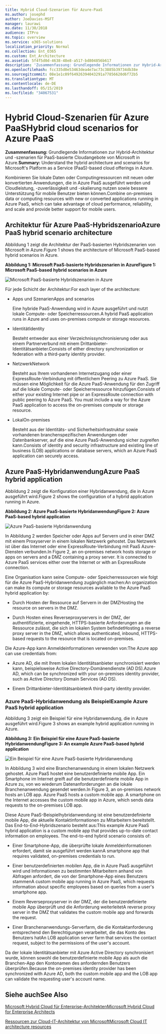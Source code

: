 ```yaml
---
title: Hybrid Cloud-Szenarien für Azure-PaaS
ms.author: josephd
author: JoeDavies-MSFT
manager: laurawi
ms.date: 11/30/2018
audience: ITPro
ms.topic: overview
ms.service: o365-solutions
localization_priority: Normal
ms.collection: Ent_O365
ms.custom: Ent_Architecture
ms.assetid: 5f4f5d0d-4638-48e8-a517-bd804856b617
description: 'Zusammenfassung: Grundlegende Informationen zur Hybrid-Architektur und -szenarien für PaaS-basierte Cloudangebote von Microsoft in Azure.'
ms.openlocfilehash: fcc335d0e53463dea4e7ac73c3885b39734db38e
ms.sourcegitcommit: 08e1e1c09f64926394043291a77856620d6f72b5
ms.translationtype: MT
ms.contentlocale: de-DE
ms.lasthandoff: 05/15/2019
ms.locfileid: "34067531"
---
```

# <a name="hybrid-cloud-scenarios-for-azure-paas"></a><span data-ttu-id="ca1b0-103">Hybrid Cloud-Szenarien für Azure PaaS</span><span class="sxs-lookup"><span data-stu-id="ca1b0-103">Hybrid cloud scenarios for Azure PaaS</span></span>

 <span data-ttu-id="ca1b0-104">**Zusammenfassung:** Grundlegende Informationen zur Hybrid-Architektur und -szenarien für PaaS-basierte Cloudangebote von Microsoft in Azure.</span><span class="sxs-lookup"><span data-stu-id="ca1b0-104">**Summary:** Understand the hybrid architecture and scenarios for Microsoft's Platform as a Service (PaaS)-based cloud offerings in Azure.</span></span>
  
<span data-ttu-id="ca1b0-105">Kombinieren Sie lokale Daten oder Computingressourcen mit neuen oder konvertierten Anwendungen, die in Azure PaaS ausgeführt werden und Cloudleistung, -zuverlässigkeit und -skalierung nutzen sowie bessere Unterstützung für mobile Benutzer bieten können.</span><span class="sxs-lookup"><span data-stu-id="ca1b0-105">Combine on-premises data or computing resources with new or converted applications running in Azure PaaS, which can take advantage of cloud performance, reliability, and scale and provide better support for mobile users.</span></span> 
  
## <a name="azure-paas-hybrid-scenario-architecture"></a><span data-ttu-id="ca1b0-106">Architektur für Azure PaaS-Hybridszenario</span><span class="sxs-lookup"><span data-stu-id="ca1b0-106">Azure PaaS hybrid scenario architecture</span></span>

<span data-ttu-id="ca1b0-107">Abbildung 1 zeigt die Architektur der PaaS-basierten Hybridszenarien von Microsoft in Azure.</span><span class="sxs-lookup"><span data-stu-id="ca1b0-107">Figure 1 shows the architecture of Microsoft PaaS-based hybrid scenarios in Azure.</span></span>
  
<span data-ttu-id="ca1b0-108">**Abbildung 1: Microsoft PaaS-basierte Hybridszenarien in Azure**</span><span class="sxs-lookup"><span data-stu-id="ca1b0-108">**Figure 1: Microsoft PaaS-based hybrid scenarios in Azure**</span></span>

![Microsoft PaaS-basierte Hybridszenarien in Azure](media/Hybrid-Poster/Hybrid-Cloud-Stack-PaaS.png)
  
<span data-ttu-id="ca1b0-110">Für jede Schicht der Architektur:</span><span class="sxs-lookup"><span data-stu-id="ca1b0-110">For each layer of the architecture:</span></span>
  
- <span data-ttu-id="ca1b0-111">Apps und Szenarien</span><span class="sxs-lookup"><span data-stu-id="ca1b0-111">Apps and scenarios</span></span>
    
    <span data-ttu-id="ca1b0-112">Eine hybride PaaS-Anwendung wird in Azure ausgeführt und nutzt lokale Compute- oder Speicherressourcen.</span><span class="sxs-lookup"><span data-stu-id="ca1b0-112">A hybrid PaaS application runs in Azure and uses on-premises compute or storage resources.</span></span>
    
- <span data-ttu-id="ca1b0-113">Identität</span><span class="sxs-lookup"><span data-stu-id="ca1b0-113">Identity</span></span>
    
    <span data-ttu-id="ca1b0-114">Besteht entweder aus einer Verzeichnissynchronisierung oder aus einem Partnerverbund mit einem Drittanbieter-Identitätsanbieter.</span><span class="sxs-lookup"><span data-stu-id="ca1b0-114">Consists of either directory synchronization or federation with a third-party identity provider.</span></span>
    
- <span data-ttu-id="ca1b0-115">Netzwerk</span><span class="sxs-lookup"><span data-stu-id="ca1b0-115">Network</span></span>
    
    <span data-ttu-id="ca1b0-p101">Besteht aus Ihrem vorhandenen Internetzugang oder einer ExpressRoute-Verbindung mit öffentlichem Peering zu Azure PaaS. Sie müssen eine Möglichkeit für die Azure PaaS-Anwendung für den Zugriff auf die lokale Compute- oder Speicherressource hinzufügen.</span><span class="sxs-lookup"><span data-stu-id="ca1b0-p101">Consists of either your existing Internet pipe or an ExpressRoute connection with public peering to Azure PaaS. You must include a way for the Azure PaaS application to access the on-premises compute or storage resource.</span></span>
    
- <span data-ttu-id="ca1b0-118">Lokal</span><span class="sxs-lookup"><span data-stu-id="ca1b0-118">On-premises</span></span>
    
    <span data-ttu-id="ca1b0-119">Besteht aus der Identitäts- und Sicherheitsinfrastruktur sowie vorhandenen branchenspezifischen Anwendungen oder Datenbankserver, auf die eine Azure PaaS-Anwendung sicher zugreifen kann.</span><span class="sxs-lookup"><span data-stu-id="ca1b0-119">Consists of identity and security infrastructure and existing line of business (LOB) applications or database servers, which an Azure PaaS application can securely access.</span></span>
    
## <a name="azure-paas-hybrid-application"></a><span data-ttu-id="ca1b0-120">Azure PaaS-Hybridanwendung</span><span class="sxs-lookup"><span data-stu-id="ca1b0-120">Azure PaaS hybrid application</span></span>

<span data-ttu-id="ca1b0-121">Abbildung 2 zeigt die Konfiguration einer Hybridanwendung, die in Azure ausgeführt wird.</span><span class="sxs-lookup"><span data-stu-id="ca1b0-121">Figure 2 shows the configuration of a hybrid application running in Azure.</span></span>
  
<span data-ttu-id="ca1b0-122">**Abbildung 2: Azure PaaS-basierte Hybridanwendung**</span><span class="sxs-lookup"><span data-stu-id="ca1b0-122">**Figure 2: Azure PaaS-based hybrid application**</span></span>

![Azure PaaS-basierte Hybridanwendung](media/Hybrid-Poster/Hybrid-Cloud-Stack-PaaS-Apps.png)
  
<span data-ttu-id="ca1b0-p102">In Abbildung 2 werden Speicher oder Apps auf Servern und in einer DMZ mit einem Proxyserver in einem lokalen Netzwerk gehostet. Das Netzwerk ist über das Internet oder eine ExpressRoute-Verbindung mit PaaS Azure-Diensten verbunden.</span><span class="sxs-lookup"><span data-stu-id="ca1b0-p102">In Figure 2, an on-premises network hosts storage or apps on servers and a DMZ containing a proxy server. It is connected to Azure PaaS services either over the Internet or with an ExpressRoute connection.</span></span>
  
<span data-ttu-id="ca1b0-126">Eine Organisation kann seine Compute- oder Speicherressourcen wie folgt für die Azure PaaS-Hybridanwendung zugänglich machen:</span><span class="sxs-lookup"><span data-stu-id="ca1b0-126">An organization can make its compute or storage resources available to the Azure PaaS hybrid application by:</span></span>
  
- <span data-ttu-id="ca1b0-127">Durch Hosten der Ressource auf Servern in der DMZ</span><span class="sxs-lookup"><span data-stu-id="ca1b0-127">Hosting the resource on servers in the DMZ.</span></span>
    
- <span data-ttu-id="ca1b0-128">Durch Hosten eines Reverseproxyservers in der DMZ, der authentifizierte, eingehende, HTTPS-basierte Anforderungen an die Ressource zulässt, die sich im lokalen System befindet</span><span class="sxs-lookup"><span data-stu-id="ca1b0-128">Hosting a reverse proxy server in the DMZ, which allows authenticated, inbound, HTTPS-based requests to the resource that is located on-premises.</span></span>
    
<span data-ttu-id="ca1b0-129">Die Azure-App kann Anmeldeinformationen verwenden von:</span><span class="sxs-lookup"><span data-stu-id="ca1b0-129">The Azure app can use credentials from:</span></span>
  
- <span data-ttu-id="ca1b0-130">Azure AD, die mit Ihrem lokalen Identitätsanbieter synchronisiert werden kann, beispielsweise Active Directory-Domänendienste (AD DS).</span><span class="sxs-lookup"><span data-stu-id="ca1b0-130">Azure AD, which can be synchronized with your on-premises identity provider, such as Active Directory Domain Services (AD DS).</span></span>
    
- <span data-ttu-id="ca1b0-131">Einem Drittanbieter-Identitätsanbieter</span><span class="sxs-lookup"><span data-stu-id="ca1b0-131">A third-party identity provider.</span></span>
    
### <a name="example-azure-paas-hybrid-application"></a><span data-ttu-id="ca1b0-132">Azure PaaS-Hybridanwendung als Beispiel</span><span class="sxs-lookup"><span data-stu-id="ca1b0-132">Example Azure PaaS hybrid application</span></span>

<span data-ttu-id="ca1b0-133">Abbildung 3 zeigt ein Beispiel für eine Hybridanwendung, die in Azure ausgeführt wird.</span><span class="sxs-lookup"><span data-stu-id="ca1b0-133">Figure 3 shows an example hybrid application running in Azure.</span></span>
  
<span data-ttu-id="ca1b0-134">**Abbildung 3: Ein Beispiel für eine Azure PaaS-basierte Hybridanwendung**</span><span class="sxs-lookup"><span data-stu-id="ca1b0-134">**Figure 3: An example Azure PaaS-based hybrid application**</span></span>

![Ein Beispiel für eine Azure PaaS-basierte Hybridanwendung](media/Hybrid-Poster/Hybrid-Cloud-Stack-PaaS-Apps-Ex.png)
  
<span data-ttu-id="ca1b0-p103">In Abbildung 3 wird eine Branchenanwendung in einem lokalen Netzwerk gehostet. Azure PaaS hostet eine benutzerdefinierte mobile App. Ein Smartphone im Internet greift auf die benutzerdefinierte mobile App in Azure zu, von wo wiederum Datenanforderungen an die lokale Branchenanwendung gesendet werden.</span><span class="sxs-lookup"><span data-stu-id="ca1b0-p103">In Figure 3, an on-premises network hosts an LOB app. Azure PaaS hosts a custom mobile app. A smartphone on the Internet accesses the custom mobile app in Azure, which sends data requests to the on-premises LOB app.</span></span>
  
<span data-ttu-id="ca1b0-p104">Diese Azure PaaS-Beispielhybridanwendung ist eine benutzerdefinierte mobile App, die aktuelle Kontaktinformationen zu Mitarbeitern bereitstellt. Das End-to-End-Hybridszenario besteht aus:</span><span class="sxs-lookup"><span data-stu-id="ca1b0-p104">This example Azure PaaS hybrid application is a custom mobile app that provides up-to-date contact information on employees. The end-to-end hybrid scenario consists of:</span></span>
  
- <span data-ttu-id="ca1b0-141">Einer Smartphone-App, die überprüfte lokale Anmeldeinformationen erfordert, damit sie ausgeführt werden kann</span><span class="sxs-lookup"><span data-stu-id="ca1b0-141">A smartphone app that requires validated, on-premises credentials to run.</span></span>
    
- <span data-ttu-id="ca1b0-142">Einer benutzerdefinierten mobilen App, die in Azure PaaS ausgeführt wird und Informationen zu bestimmten Mitarbeitern anhand von Abfragen anfordert, die von der Smartphone-App eines Benutzers stammen</span><span class="sxs-lookup"><span data-stu-id="ca1b0-142">A custom mobile app running in Azure PaaS, which requests information about specific employees based on queries from a user's smartphone app.</span></span>
    
- <span data-ttu-id="ca1b0-143">Einem Reverseproxyserver in der DMZ, der die benutzerdefinierte mobile App überprüft und die Anforderung weiterleitet</span><span class="sxs-lookup"><span data-stu-id="ca1b0-143">A reverse proxy server in the DMZ that validates the custom mobile app and forwards the request.</span></span>
    
- <span data-ttu-id="ca1b0-144">Einer Branchenanwendungs-Serverfarm, die die Kontaktanforderung entsprechend den Berechtigungen verarbeitet, die das Konto des Benutzers hat</span><span class="sxs-lookup"><span data-stu-id="ca1b0-144">An LOB application server farm that services the contact request, subject to the permissions of the user's account.</span></span>
    
<span data-ttu-id="ca1b0-145">Da der lokale Identitätsanbieter mit Azure Active Directory synchronisiert wurde, können sowohl die benutzerdefinierte mobile App als auch die Branchen-App den Kontonamen des anfordernden Benutzers überprüfen.</span><span class="sxs-lookup"><span data-stu-id="ca1b0-145">Because the on-premises identity provider has been synchronized with Azure AD, both the custom mobile app and the LOB app can validate the requesting user's account name.</span></span>
  
## <a name="see-also"></a><span data-ttu-id="ca1b0-146">Siehe auch</span><span class="sxs-lookup"><span data-stu-id="ca1b0-146">See Also</span></span>

[<span data-ttu-id="ca1b0-147">Microsoft Hybrid Cloud für Enterprise-Architekten</span><span class="sxs-lookup"><span data-stu-id="ca1b0-147">Microsoft Hybrid Cloud for Enterprise Architects</span></span>](microsoft-hybrid-cloud-for-enterprise-architects.md)
  
[<span data-ttu-id="ca1b0-148">Ressourcen zur Cloud-IT-Architektur von Microsoft</span><span class="sxs-lookup"><span data-stu-id="ca1b0-148">Microsoft Cloud IT architecture resources</span></span>](microsoft-cloud-it-architecture-resources.md)

